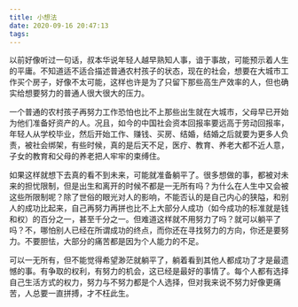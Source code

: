 ```yaml
---
title: 小想法
date: 2020-09-16 20:47:13
tags:
---
```


以前好像听过一句话，叔本华说年轻人越早熟知人事，谙于事故，可能预示着人生的平庸。不知道适不适合描述普通农村孩子的状态，现在的社会，想要在大城市工作买个房子，好像不太可能，这样也许是为了只留下那些高生产效率的人，但也确实给想要努力的普通人很大很大的压力。

一个普通的农村孩子再努力工作恐怕也比不上那些出生就在大城市，父母早已开始为他们准备好资产的人。况且，如今的中国社会资本回报率要远高于劳动回报率，年轻人从学校毕业，然后开始工作、赚钱、买房、结婚，结婚之后就要为更多人负责，被社会绑架，有些时候，真的是后天不足，医疗、教育、养老大都不近人意，子女的教育和父母的养老把人牢牢的束缚住。

<!--more--> 
如果这样就想下去真的看不到未来，可能就准备躺平了。很多想做的事，都被对未来的担忧限制，但是出生和离开的时候不都是一无所有吗？为什么在人生中又会被这些所限制呢？除了世俗的眼光对人的影响，不能否认的是自己内心的狭隘，和别人的成功比起来，自己再努力再拼也比不上大部分人成功（如今成功的标准就是钱和权）的百分之一，甚至千分之一。但难道这样就不用努力了吗？就可以躺平了吗？不，哪怕别人已经在所谓成功的终点，而你还在寻找努力的方向，你还是要努力。不要胆怯，大部分的痛苦都是因为个人能力的不足。

可以一无所有，但不能觉得希望渺茫就躺平了，躺着看到其他人都成功了才是最遗憾的事。有争取的权利，有努力的机会，这已经是最好的事情了。每个人都有选择自己生活方式的权力，努力与不努力都是个人选择，但对我来说不努力好像更痛苦，人总要一直拼搏，才不枉此生。
